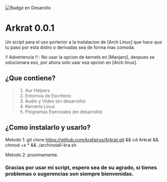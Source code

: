 ![Badge en Desarollo](https://img.shields.io/badge/STATUS-EN%20DESAROLLO-green)

# Arkrat 0.0.1
Un script para el uso porterior a la instalacion de [Arch Linux] que hace que tu paso por esta distro o derivadas sea de forma mas comoda.

!! Advertencia !! : No usar la opcion de kernels en [Manjaro], despues se solucionara eso, por ahora solo usar esa opcion en [Arch linux].

## ¿Que contiene?
> 1. Aur Helpers
> 2. Entornos de Escritorio
> 3. Audio y Video (en desarrollo)
> 4. Kernerls Linux
> 5. Programas Esenciales (en desarrollo)

## ¿Como instalarlo y usarlo?

Metodo 1:
git clone https://github.com/krafairus/Arkrat.git && cd Arkrat && chmod +x * && ./archinstall-kra.sh

Metodo 2: proximamente.

### Gracias por usar mi script, espero sea de su agrado, si tienes problemas o sugerencias son siempre bienvenidas.
